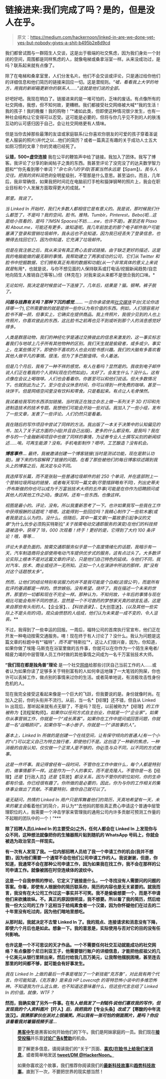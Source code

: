 # 链接进来:我们完成了吗？是的，但是没人在乎。

> 原文：<https://medium.com/hackernoon/linked-in-are-we-done-yet-yes-but-nobody-gives-a-shit-b495b2e8d9cd>

我们都曾试图与一群陌生人交谈，这是出于极端的社交焦虑，因为我们身处一个封闭的空间，周围都是同样焦虑的人，就像电梯或桑拿浴室一样。从来没成功过，是吗？联系起来就有点像了。

除了在电梯和桑拿室里，人们分发名片。他们不会交谈或评论，只是通过给你他们的详细信息和他们简历的链接来回应一切。这是潜规则。*“嘘，看看我上大学的地方，用我的新邮箱更新你的联系人……”这就是他们说的全部。*

好吧好吧。我现在明白了。链接进来的是一堆可怕的，乏味的废话。有点像所有的社交网络，我想，但不知何故，更糟糕。我们都接受社交网络被大喊*“我的生活！我的孩子！我的晚餐！我的购物！”*诸如此类，但即使这种情况很少发生，也有一种社会结构让它变得可以忍受。这可能是必要的，但将与你几乎见不到的人的肤浅互动的认可感归因于自己，会让社交网络更有人情味。

但是当你去掉那些最薄的友谊或家庭联系(让你喜欢你朋友的可爱的孩子穿着圣诞老人服装的照片)并代之以…他们的简历？或者一篇真正有趣的关于成功人士五大如厕习惯的文章？你的灵魂已经死了。

**认错，500+虚空连接** 我在公平的鞭笞声中给了链接。我加入了团体。我写了博客。我评论了分享的新闻帖子之类的东西。我甚至评论了没完没了的达夫数学智力题和*“你先看到哪个单词？”*杂七杂八的字母(答案当然永远是*【Spam】*)。我与人交往。把我的资料润色到*全明星级别，不管那是什么意思。甚至溢价。而且，几年后，我非常确信，如果我把时间花在电脑前打手枪和猫弹钢琴的照片上，我会在职业目标和个人发展方面取得更大的成就。*

*那里。我说了。*

*当 Linked In 开始时，我们大多数人都相信它是有意义的。我是说，那时候我们什么都签了，不是吗？我的空间。脸书。推特。Tumblr。Pinterest。Bebo(呃…这是给小孩看的，是吗？)MSN Spaces(不妨……ew，也许不是)。甚至还有 Plaxo 和 About.me，可能还有更多，谁知道呢。我几年前放走的那个电子邮件账户可能塞满了登录和营销垃圾邮件，我永远也不会知道，因为我已经丢失了登录信息，也懒得去找回它们，因为你知道，它充满了垃圾邮件。*

*但是在我注册之后，我从来没有真正费心去尝试链接。由于缺乏更好的描述，这是我的电脑能做的最无聊的事情。我帮助建立了两家成功的公司，它们从 Twitter 和脸书中挖掘数据，它们拥有真正有用的数据和功能(从一个非常具体的意义上来说就是*有用*，也就是说，与你不想见面的人保持联系或打电话/挖掘新闻趋势/自恋地向陌生人推销自己等等)。)但《林克在》对我来说从来都不是很合我的口味。*

*无论如何，我决定是时候尝试一下连接了。几年后，结果是？猫。钢琴。裤子脱了。*

***问题与挂靠有关吗？那种下沉的感觉……** 一旦你承诺使用[社交媒体](https://hackernoon.com/tagged/social-media)平台(无论你选择哪一个),它所需要做的就是提供一些你认为有价值的东西。例如，人们很容易对脸书不屑一顾，但事实上，它确实在提供商品。我上传照片，我很少见到的人也上传照片，你喜欢彼此的东西，这比脸书之前再也见不到或听到那个人的消息感觉好得多。*

*人类是群居动物，我们的神经化学是通过交换彼此的信息来激发的，这一事实标志着我们与地球上几乎所有其他物种的区别。我们天生就是偷窥者，或多或少。事实上，在某些情况下，即使你不喜欢的人也会对脸书感兴趣。我们的大脑有多喜欢看其他人做平凡的事情。很浅，但为了多巴胺值得。令人着迷。*

*但是几个月后，我有了一种不祥的感觉。有人在看吗？显然是的。我收到电子邮件说人们正在看我的个人资料(现在仍然如此)。太好了。会发生什么？没什么。这有点像在会议上喝咖啡。人们也会看着你。你甚至可以和他们说话。但大多数情况下，也就到此为止了。至少在会议休息时间，你可以得到一杯免费的咖啡。甚至一块饼干。但是网络空间里没有饮料和零食。只是看起来。有点让人毛骨悚然。*

*我试着给我写的东西添加链接。当时我正在独立杂志上做一系列关于 3D 打印和先进制造技术的技术专题。我想他们可能会开始一些对话。我加入了一些小组，发布了一些文章，发表了一些评论。人们仍然只是看着。*

*我在随后的写作项目中尝试了同样的方法。我出版了一本关于决策中的认知偏见的书，加入了关于这方面的小组(并且自己出版)。更多的什么都没有。是我吗？我在参与的一个金融新闻项目中也做了同样的事情，为证券专业人士撰写尖刻的新闻综述……唉。可再生能源？没有。手机电影制作？嗯哼。工艺酿造？没有机会。*

***博客事件…** 最终，我被邀请创建一个博客链接(当时是测试功能，现在是默认功能)。接下来的内容解释了链接的问题。在看了那些被他们的每日博客综述踢到我头上的博客之后，我决定与众不同。*

*我选择写长篇，而不是张贴一些普通垃圾邮件的前 250 个单词，并在底部附上一个营销垃圾网站的链接，或者每天写同一篇文章(尽管措辞略有不同)，列出史蒂夫·乔布斯做的你也可以成为千万富翁技术大师的五件事(可能是在你作为招聘顾问或其他人的其他工作之间)。像这样。还有一些东西。也像这样。*

*视图是最小的。评论，没有。所以我重新思考了一下。也许如果我写一些我在工作中获得报酬的话题呢？嗯嗯。这能得到一些回应吗？我精心制作了一些软木塞(或者我是这么认为的)。没什么。但随后，其中一篇文章(一篇故意引起争议的文章*“为什么优步必须购买特斯拉”*关于按需电动交通即服务的演变)在他们的科技频道被选中，获得了 18，000 次观看！终于！更好的是，它得到了大约 100 条评论！哦，等等…*

*评论大多是负面的。按需交通即服务似乎是一个高度情绪化的话题，我暗示有一天，汽车制造商将全部使用电动汽车提供优步式的服务，这有点过头了。大多数评论实际上根本不是对这篇文章的评论，只是他们自己特色的延续。与他们不同，我对汽车、技术、商业或经济一无所知。正如一个人在演讲中所说的那样，我“没有对这个话题想太多”。*

*然而，让他们的结论特别有说服力的并不是我可能是个白痴(这很公平)，而是所有批评的基调都是一样的。愤世嫉俗。没有希望。烧坏了。我在描述一个未来的世界，那里的一切都和现在不完全一样。那种认为，不知何故，十年后的事情与现在相比可能会有所不同的想法，显然是一个不可救药的梦想家天真的胡言乱语。这是来自那些有头衔的人*、【企业家】、*、【科技语录】、*、【大创意迷】、*(以及其他一些实际上不是头衔的词)。观众由愤怒的人组成，他们认为未来是一成不变的，令人沮丧。***

不过，我得到了一些幸运的回报。一周后，福特公司的首席执行官宣布，他们正在开发一种电动按需交通服务。唷！现在终于有人讨论了？没什么。我认为问题是这篇文章的标题中有*“福特”*，而不是*“特斯拉”*，这让人们很兴奋，因为，你知道，如果你做了埃隆·马斯克在浴室里做的五件事，你就可以在你作为一个陌生来电者/精疲力竭的中层管理人员工作时做的其他事情之间成为一名千万富翁技术大师。

**“我们现在都是独角兽”理论** 是一个社交[网络](https://hackernoon.com/tagged/network)给那些讨厌自己当前工作的人……或者认为如果你读了足够多关于特别富有的人如何幸运地赚了一大笔钱的狗屎，你也许可以丢掉工作，做点别的事情来过你的生活。或者简单地说，有消极攻击性身份危机的人。

现在我完全接受这看起来像是一个巨大的飞跃，但我要说的是。身份就像时尚。在加入之前，你的头衔并不流行。从前，当一名*【经理】还不错，但自从 Linked In 出现后，那听起来就有点无聊了，不是吗？现在，以前被称为*【经理】*的工作被称为*【流程架构师】*。如果你以任何方式自主创业，你就是一个“企业家”。如果你从事营销工作，你就是一个“成长黑客”。如果你在工作中提问或回答问题，你就是一名“战略顾问”。如果你写一本小册子，你就是一个“讲故事的人”。*

*基本上，Linked In 所做的是创建一个在线空间，让有保守倾向的普通人(有一个小的*“c”*)可以定义自己为特立独行者，即使他们不是。这创造了一种新的焦虑，一种消极的自我认知，仅仅做一个正常人是不够的，你*必须*与众不同，以不同的方式做事。*

*这是一件坏事。我记得曾经有一段时间，不管你在工作中做什么，每个人都是特别的，做事情都不一样。这是作为一个人的事实，而不是克隆人。不管你是一名*【经理】*还是*【行政人员】*还是*【茶房】*都没关系，因为不管你的职位如何，你的生命都有价值。你已经很有趣了。你所做的是必要的，因此，你为与你的工作相关的集体事业做出了贡献。不需要特别，做你自己就可以了。*

*毫无疑问，热情的 Linked In 用户只是挥舞着他们的简历，天真地希望有一天，未来的雇主会*看着他们的简介，并认为*“去他妈的那些真正费心申请这个普通中层管理职位的人，我需要一个冲击学家来管理我的通用公司内许多贡献可预测工作量的不起眼的团队中的一个！”***

**除了招聘人员(Linked In 的主要受众)之外，任何人都会在 Linked In 上发现你与众不同，这种想法就像把你的生殖器照片贴到随机的 WhatsApp 号码上，你就会被选为政治官员一样现实。**

**有一次有人发现了我。一位内部招聘人员给了我一个申请工作的机会(我并不想要)，因为他们需要一个通常不会在他们公司申请工作的人。我说谢谢，但是，你知道，我通常不会在那种公司申请工作，因为如果我在找工作，我不会在那样的公司申请工作。就像被困在时空连续体的波纹中。**

**这是一个自我参照的悖论，它定义了链接是什么，一个寻找没有人需要问的问题的答案。你看，即使有人根据你的简历联系你，简历的内容也是无关紧要的。就我而言，我没有在大公司工作过这一事实并不可笑。我不是偷偷想要一个，而是不申请他们来欲擒故纵。不。真正的原因很明显，我不想要。所以看了我的简历，然后给我一份大公司的工作？这相当于给纯素食者一个汉堡，因为你怀疑他们在过去的二十年里没有吃过肉，因为他们暗地里想吃。**

**从那时起，我就决定不去管 Linked In 了。我的观点、连接请求和消息没有下降，即使六个月后也是如此。想象一下。我的意思是，实际使用与否对它的目的没有任何影响。**

**也许这是一个不可思议的天才作品。一个不需要任何社交互动就能成功的社交网络？有点像那个尼日利亚王子，他需要银行账户的详细信息，才能把他叔祖父的几十亿美元从银行里转出来，然后付给我几百万美元，让我帮他摆脱困境，甚至连去那里的时间都不够，就可能会有好事发生。**

**我在 Linked In 上做的最后一件事是增加了一个新技能*“克苏鲁”*，对此我有两个代言。你可能知道，*《克苏鲁》*是来自 HP Lovecraft 的哥特恐怖小说中的多维恐怖神。不知道我为什么这么做，也不知道这意味着什么，但这些代言总结了 Linked In 的价值。就像，WTF？**

**然而，我确实做了另外一件事。在有人*给我发了一封*邮件*说他们喜欢我的写作，但发现我的个人资料图片*【吓人】*后，我把我的*【专业头条】*改成了*【寒酸的中年流浪汉】*。我猜那家伙在派对上很搞笑。所以我有一张可怕的侧面照片，是吗？你应该看看我对着猫视频手淫…***

> **[黑客中午](http://bit.ly/Hackernoon)是黑客如何开始他们的下午。我们是阿妹家庭的一员。我们现在[接受投稿](http://bit.ly/hackernoonsubmission)并乐意[讨论广告&赞助](mailto:partners@amipublications.com)的机会。**
> 
> **要了解更多信息，请阅读我们的“关于”页面、[喜欢/在脸书上给我们发消息](http://bit.ly/HackernoonFB)，或者简单地发送 [tweet/DM @HackerNoon。](https://goo.gl/k7XYbx)**
> 
> **如果你喜欢这个故事，我们推荐你阅读我们的[最新科技故事](http://bit.ly/hackernoonlatestt)和[趋势科技故事](https://hackernoon.com/trending)。直到下一次，不要把世界的现实想当然！**